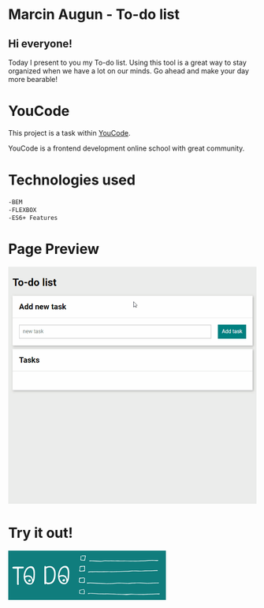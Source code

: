 # Marcin Augun - To-do list

## Hi everyone!

Today I present to you my To-do list. Using this tool is a great way to stay organized when we have a lot on our minds. Go ahead and make your day more bearable!

# YouCode

This project is a task within [YouCode](https://youcode.pl/zostawiam-maila/).

YouCode is a frontend development online school with great community.

# Technologies used

    -BEM
    -FLEXBOX
    -ES6+ Features

# Page Preview

![to-do list preview](gifs/to-doListPreview.gif)

# Try it out!

[![](images/readmeImage.png)](https://marcin10lw.github.io/To-do-list/)
